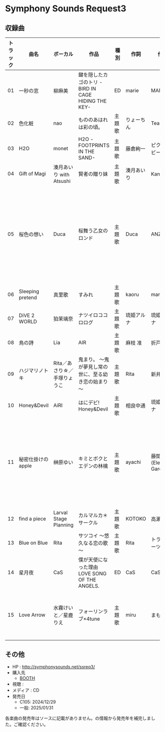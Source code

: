 # Symphony Sounds Request3

## 収録曲

| トラック | 曲名 | ボーカル | 作品 | 種別 | 作詞 | 作曲 | 編曲 | その他 | 年 |
|---|---|---|---|---|---|---|---|---|---|
| 01 | 一秒の窓 | 柳麻美 | 鍵を隠したカゴのトリ -BIRD IN CAGE HIDING THE KEY- | ED | marie | MANYO | MANYO | ギター：渡邉”nabeken”賢一<br>ベース：石井康幸 | 2020 |
| 02 | 色化粧 | nao | もののあはれは彩の頃。 | 主題歌 | りょーちん | Team-OZ | Team-OZ |  | 2017 |
| 03 | H2O | monet | H2O -FOOTPRINTS IN THE SAND- | 主題歌 | 藤倉絢一 | ピクセルビー | ピクセルビー |  | 2006 |
| 04 | Gift of Magi | 湊月あいり with Atsushi | 賢者の贈り妹 | 主題歌 | 湊月あいり | Kan詰め |  |  | 2015 |
| 05 | 桜色の想い | Duca | 桜舞う乙女のロンド | 主題歌 | Duca | ANZIE | ANZIE | Guitar:東稲妻<br>Other instruments:ANZIE<br>Recording Engineer: 三原典子<br>Mixing Engineer: 土井潤一<br>Recorded at MB-ONE studio<br>Mixed at MB-ONE studio<br>Director 三原典子<br>SoundProducer 土井潤一 | 2013 |
| 06 | Sleeping pretend | 真里歌 | すみれ | 主題歌 | kaoru | maru | maru |  | 2015 |
| 07 | DiVE 2 WORLD | 狛茉璃奈 | ナツイロココロログ | 主題歌 | 琉姫アルナ | 琉姫アルナ |  | Guitar：Irus<br>All sound produced　by　ALVINE | 2016 |
| 08 | 鳥の詩 | Lia | AIR | 主題歌 | 麻枝 准 | 折戸伸治 | 高瀬一矢(I've) |  | 2000 |
| 09 | ハジマリノトキ | Rita／あさり☆／手塚りょうこ | 鬼まり。 ～鬼が夢見し常の世に、至る幼き恋の始まり～ | 主題歌 | Rita | 新井健史 | 新井健史 | ギター：maya | 2010 |
| 10 | Honey&Devil | AiRI | はにデビ! Honey&Devil | 主題歌 | 相良中通 | 琉姫アルナ |  |  | 2017 |
| 11 | 秘密仕掛けのapple | 榊原ゆい | キミとボクとエデンの林檎 | 主題歌 | ayachi | 藤間仁(Elements Garden) | 藤間仁(Elements Garden) | Violins:藤縄陽子<br>All other instruments & programming：藤間仁<br>Mixed by 近藤久芳<br>Directed by 藤間仁<br>Recorded at ARIAstudio,INNYstudio<br>Sound Produced by Elements Garden<br>Production Management:吹田亜沙美(ARIA entertainment) | 2011 |
| 12 | find a piece | Larval Stage Planning | カルマルカ＊サークル | 主題歌 | KOTOKO | 高瀬一矢 | 高瀬一矢 | ギター：尾崎 武士 | 2013 |
| 13 | Blue on Blue | Rita | サツコイ ～悠久なる恋の歌～ | 主題歌 | Rita | トライノーツ | トライノーツ |  | 2014 |
| 14 | 星月夜 | CaS | 僕が天使になった理由 LOVE SONG OF THE ANGELS. | ED | CaS | CaS | CaS |  | 2013 |
| 15 | Love Arrow | 水霧けいと／星鹿りえ | フォーリンラブ×4tune | 主題歌 | miru | まもも | 鈴木達也 | Vocal Recording Engineering：岡田 勉<br>Chorus Recording & Mix Engineering：山崎 進<br>Vocal Direction & Produce：矢部敦志 | 2015 |

## その他

- HP : http://symphonysounds.net/ssreq3/
- 購入先
     - [BOOTH](https://booth.pm/ja/items/4466270)
- 視聴 : 
- メディア : CD
- 発売日
    - C105: 2024/12/29
    - 一般: 2025/01/31


各楽曲の発売年はソースに記載がありません。の情報から発売年を補完しました。ご確認ください。